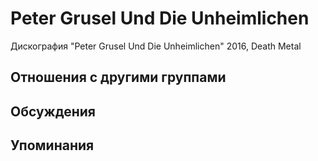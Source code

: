 # Peter Grusel Und Die Unheimlichen

Дискография
"Peter Grusel Und Die Unheimlichen" 2016, Death Metal

## Отношения с другими группами


## Обсуждения


## Упоминания

